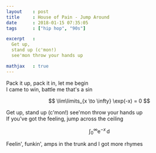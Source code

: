 ```yaml
---
layout    : post
title     : House of Pain - Jump Around
date      : 2018-01-15 07:35:05
tags      : ["hip hop", "90s"]

excerpt   : 
  Get up,
  stand up (c'mon!)
  see'mon throw your hands up

mathjax   : true
---
```


Pack it up, pack it in, let me begin\
I came to win, battle me that's a sin
<!--more-->

$$ \lim\limits_{x \to \infty} \exp(-x) = 0 $$

Get up, stand up (c'mon!) see'mon throw your hands up\
If you've got the feeling, jump across the ceiling

$$ \int_0^\infty \mathrm{e}^{-x}\,\mathrm{d} $$

Feelin', funkin', amps in the trunk and I got more rhymes
